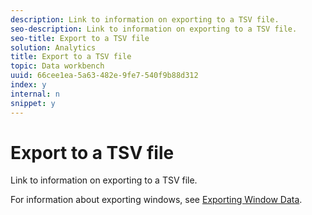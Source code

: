 ```yaml
---
description: Link to information on exporting to a TSV file.
seo-description: Link to information on exporting to a TSV file.
seo-title: Export to a TSV file
solution: Analytics
title: Export to a TSV file
topic: Data workbench
uuid: 66cee1ea-5a63-482e-9fe7-540f9b88d312
index: y
internal: n
snippet: y
---
```


# Export to a TSV file

Link to information on exporting to a TSV file.

For information about exporting windows, see [Exporting Window Data](../../c-get-started/c-wk-win-wksp/c-exp-win-data.md#concept_8DF61D64ED434CC5A499023C44197349). 
